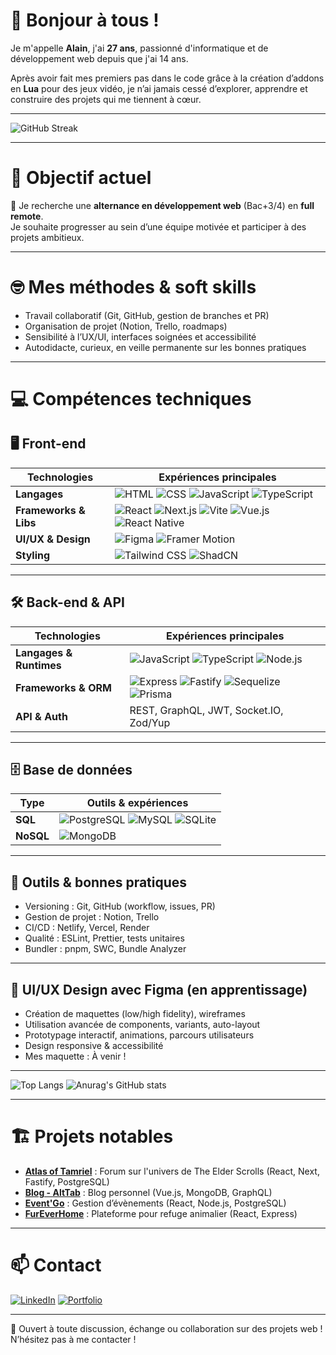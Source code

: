 # 👋 Bonjour à tous !

Je m'appelle **Alain**, j'ai **27 ans**, passionné d'informatique et de développement web depuis que j'ai 14 ans.

Après avoir fait mes premiers pas dans le code grâce à la création d’addons en **Lua** pour des jeux vidéo, je n’ai jamais cessé d’explorer, apprendre et construire des projets qui me tiennent à cœur.

---

![GitHub Streak](https://github-readme-streak-stats.herokuapp.com/?user=AlainBonneau&theme=dark&date_format=j%20M%5B%20Y%5D)

---

# 📌 Objectif actuel

🎯 Je recherche une **alternance en développement web** (Bac+3/4) en **full remote**.  
Je souhaite progresser au sein d’une équipe motivée et participer à des projets ambitieux.

---

# 🤓 Mes méthodes & soft skills

- Travail collaboratif (Git, GitHub, gestion de branches et PR)
- Organisation de projet (Notion, Trello, roadmaps)
- Sensibilité à l’UX/UI, interfaces soignées et accessibilité
- Autodidacte, curieux, en veille permanente sur les bonnes pratiques

---

# 💻 Compétences techniques

## 🖥️ **Front-end**

| Technologies | Expériences principales |
|--------------|------------------------|
| **Langages** | ![HTML](https://img.shields.io/badge/-HTML-E34F26?logo=html5&logoColor=white&style=flat) ![CSS](https://img.shields.io/badge/-CSS-1572B6?logo=css3&logoColor=white&style=flat) ![JavaScript](https://img.shields.io/badge/-JavaScript-F7DF1E?logo=javascript&logoColor=black&style=flat) ![TypeScript](https://img.shields.io/badge/-TypeScript-3178C6?logo=typescript&logoColor=white&style=flat) 
| **Frameworks & Libs** | ![React](https://img.shields.io/badge/-React-61DAFB?logo=react&logoColor=black&style=flat) ![Next.js](https://img.shields.io/badge/-Next.js-000000?logo=nextdotjs&logoColor=white&style=flat) ![Vite](https://img.shields.io/badge/-Vite-646CFF?logo=vite&logoColor=white&style=flat)  ![Vue.js](https://img.shields.io/badge/-Vue.js-4fc08d?style=flat&logo=vuedotjs&logoColor=white) ![React Native](https://img.shields.io/badge/-React%20Native-61DAFB?logo=react&logoColor=black&style=flat) |
| **UI/UX & Design** | ![Figma](https://img.shields.io/badge/-Figma-F24E1E?logo=figma&logoColor=white&style=flat) ![Framer Motion](https://img.shields.io/badge/-Framer%20Motion-0055FF?logo=framer&logoColor=white&style=flat) |
| **Styling** | ![Tailwind CSS](https://img.shields.io/badge/-Tailwind%20CSS-06B6D4?logo=tailwind-css&logoColor=white&style=flat) ![ShadCN](https://img.shields.io/badge/-ShadCN-000000?logo=shadcnui&logoColor=white&style=flat) |

---

## 🛠️ **Back-end & API**

| Technologies | Expériences principales |
|--------------|------------------------|
| **Langages & Runtimes** | ![JavaScript](https://img.shields.io/badge/-JavaScript-F7DF1E?logo=javascript&logoColor=black&style=flat) ![TypeScript](https://img.shields.io/badge/-TypeScript-3178C6?logo=typescript&logoColor=white&style=flat) ![Node.js](https://img.shields.io/badge/-Node.js-339933?logo=node-dot-js&logoColor=white&style=flat) |
| **Frameworks & ORM** | ![Express](https://img.shields.io/badge/-Express-000000?logo=express&logoColor=white&style=flat) ![Fastify](https://img.shields.io/badge/-Fastify-202020?logo=fastify&logoColor=white&style=flat) ![Sequelize](https://img.shields.io/badge/-Sequelize-52B0E7?logo=sequelize&logoColor=white&style=flat) ![Prisma](https://img.shields.io/badge/-Prisma-2D3748?style=flat&logo=prisma&logoColor=white) |
| **API & Auth** | REST, GraphQL, JWT, Socket.IO, Zod/Yup |

---

## 🗄️ **Base de données**

| Type      | Outils & expériences |
|-----------|---------------------|
| **SQL**   | ![PostgreSQL](https://img.shields.io/badge/-PostgreSQL-4169E1?logo=postgresql&logoColor=white&style=flat) ![MySQL](https://img.shields.io/badge/-MySQL-4479A1?logo=mysql&logoColor=white&style=flat) ![SQLite](https://img.shields.io/badge/-SQLite-003B57?logo=sqlite&logoColor=white&style=flat) |
| **NoSQL** | ![MongoDB](https://img.shields.io/badge/-MongoDB-47A248?logo=mongodb&logoColor=white&style=flat) |

---

## 🧰 **Outils & bonnes pratiques**

- Versioning : Git, GitHub (workflow, issues, PR)
- Gestion de projet : Notion, Trello
- CI/CD : Netlify, Vercel, Render
- Qualité : ESLint, Prettier, tests unitaires
- Bundler : pnpm, SWC, Bundle Analyzer

---

## 🎨 **UI/UX Design avec Figma (en apprentissage)**

- Création de maquettes (low/high fidelity), wireframes
- Utilisation avancée de components, variants, auto-layout
- Prototypage interactif, animations, parcours utilisateurs
- Design responsive & accessibilité
- Mes maquette : À venir !
---

![Top Langs](https://github-readme-stats.vercel.app/api/top-langs/?username=AlainBonneau&layout=compact&theme=radical)
![Anurag's GitHub stats](https://github-readme-stats.vercel.app/api?username=AlainBonneau&show_icons=true&theme=radical)

---

# 🏗️ Projets notables 

- [**Atlas of Tamriel**](https://github.com/AlainBonneau/tes-app) : Forum sur l'univers de The Elder Scrolls (React, Next, Fastify, PostgreSQL)
- [**Blog - AltTab**](https://github.com/AlainBonneau/blog-mongodb-vue) : Blog personnel (Vue.js, MongoDB, GraphQL)
- [**Event'Go**](https://github.com/AlainBonneau/event-app) : Gestion d’évènements (React, Node.js, PostgreSQL)
- [**FurEverHome**](https://github.com/AlainBonneau/FurEverMyFront) : Plateforme pour refuge animalier (React, Express)

---

# 📫 Contact

[![LinkedIn](https://img.shields.io/badge/-LinkedIn-blue?logo=linkedin&style=for-the-badge)](https://www.linkedin.com/in/alain-bonneau-3a393b320/)
[![Portfolio](https://img.shields.io/badge/-Portfolio-black?style=for-the-badge&logo=vercel&logoColor=white)](https://www.alain-web.fr/)

---

💬 Ouvert à toute discussion, échange ou collaboration sur des projets web !  
N’hésitez pas à me contacter !
